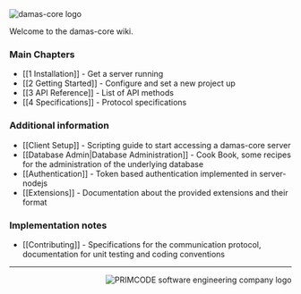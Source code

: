 <img src="http://damas-software.org/bin/damas-core_logo.svg?t=1" alt="damas-core logo"/>

Welcome to the damas-core wiki.

### Main Chapters
* [[1 Installation]] - Get a server running
* [[2 Getting Started]] - Configure and set a new project up
* [[3 API Reference]] - List of API methods
* [[4 Specifications]] - Protocol specifications

### Additional information
* [[Client Setup]] - Scripting guide to start accessing a damas-core server
* [[Database Admin|Database Administration]] -  Cook Book, some recipes for the administration of the underlying database
* [[Authentication]] - Token based authentication implemented in server-nodejs
* [[Extensions]] - Documentation about the provided extensions and their format

### Implementation notes
* [[Contributing]] - Specifications for the communication protocol, documentation for unit testing and coding conventions

---
<img src="http://damas-software.com/img/primcode_softwareengineeringcompany_logo.svg" alt="PRIMCODE software engineering company logo" align="right"/>